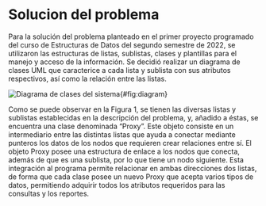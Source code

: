 # Solucion del problema 

Para la solución del problema planteado en el primer proyecto programado del 
curso de Estructuras de Datos del segundo semestre de 2022, se utilizaron las 
estructuras de listas, sublistas, clases y plantillas para el manejo y acceso 
de la información. Se decidió realizar un diagrama de clases UML que caracterice 
a cada lista y sublista con sus atributos respectivos, así como la relación 
entre las listas. 

![[Diagrama de clases del sistema]()](images/Diagrama.png){#fig:diagram}

Como se puede observar en la Figura 1, se tienen las diversas listas y sublistas 
establecidas en la descripción del problema, y, añadido a éstas, se encuentra una 
clase denominada “Proxy”. Este objeto consiste en un intermediario entre las distintas 
listas que ayuda a conectar mediante punteros los datos de los nodos que requieren crear 
relaciones entre sí. El objeto Proxy posee una estructura de enlace a los nodos que 
conecta, además de que es una sublista, por lo que tiene un nodo siguiente. Esta 
integración al programa permite relacionar en ambas direcciones dos listas, de 
forma que cada clase posee un nuevo Proxy que acepta varios tipos de datos, 
permitiendo adquirir todos los atributos requeridos para las consultas y 
los reportes.
